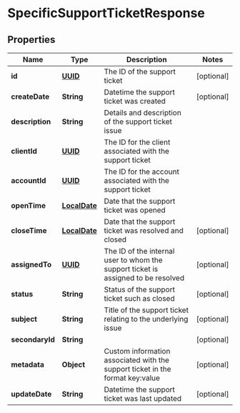 
# SpecificSupportTicketResponse

## Properties
Name | Type | Description | Notes
------------ | ------------- | ------------- | -------------
**id** | [**UUID**](UUID.md) | The ID of the support ticket |  [optional]
**createDate** | **String** | Datetime the support ticket was created |  [optional]
**description** | **String** | Details and description of the support ticket issue | 
**clientId** | [**UUID**](UUID.md) | The ID for the client associated with the support ticket | 
**accountId** | [**UUID**](UUID.md) | The ID for the account associated with the support ticket | 
**openTime** | [**LocalDate**](LocalDate.md) | Date that the support ticket was opened | 
**closeTime** | [**LocalDate**](LocalDate.md) | Date that the support ticket was resolved and closed |  [optional]
**assignedTo** | [**UUID**](UUID.md) | The ID of the internal user to whom the support ticket is assigned to be resolved |  [optional]
**status** | **String** | Status of the support ticket such as closed |  [optional]
**subject** | **String** | Title of the support ticket relating to the underlying issue |  [optional]
**secondaryId** | **String** |  |  [optional]
**metadata** | **Object** | Custom information associated with the support ticket in the format key:value |  [optional]
**updateDate** | **String** | Datetime the support ticket was last updated |  [optional]



